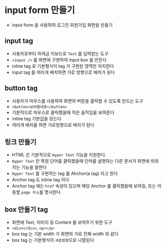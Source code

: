 # input form 만들기

- input form 을 사용하여 로그인 회원가입 화면을 만들기

## input tag

- 사용자로부터 하여금 키보드로 `Text` 를 입력받는 도구
- `<input />` 를 화면에 구현하여 input box 를 만든다
- inline tag 로 기본형식이 tag 가 구현된 영역만 차지한다
- input tag 를 여러개 배치하면 가로 방향으로 배치가 된다

## button tag

- 사용자가 마우스를 사용하여 화면의 버튼을 클릭할 수 있도록 만드는 도구
- `<button>보여줄내용</button>`
- 기본적으로 마우스로 클릭했을때 작은 움직임을 보여준다
- inline tag 기본값을 갖는다
- 여러개 배치를 하면 가로방향으로 배치가 된다

## 링크 만들기

- HTML 은 기본적으로 `Hyper Text` 기능을 지원한다.
- `Hyper Text` 란 특정 단어를 클릭했을때 단어를 설명하는 다른 문서가 화면에 띄워지는 기능을 말한다
- `Hyper Text` 를 구현하는 tag 를 Ahchor(a tag) 라고 한다
- Anchor tag 도 inline tag 이다
- Anchor tag 에는 `href` 속성이 있으며 해당 Anchor 를 클릭했을때 보여질, 또는 이동할 `page 주소`를 명시한다

## box 만들기 tag

- 화면에 Text, 이미지 등 Content 를 보여주기 위한 도구
- `<div></div>`, `<p></p>`
- box tag 는 기본 width 가 화면의 가로 전체 width 와 같다
- box tag 는 기본형식이 `세로방향`으로 나열된다
